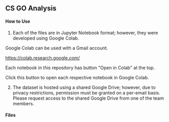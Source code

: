 ## CS GO Analysis

#### How to Use

1. Each of the files are in Jupyter Notebook format; however, they were developed using Google Colab.

Google Colab can be used with a Gmail account.

https://colab.research.google.com/

Each notebook in this repository has button "Open in Colab" at the top.

Click this button to open each respective notebook in Google Colab.

2. The dataset is hosted using a shared Google Drive; however, due to privacy restrictions, permission must be granted on a per-email basis.  Please request access to the shared Google Drive from one of the team members.


#### Files

